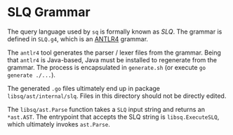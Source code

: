 # SLQ Grammar

The query language used by `sq` is formally known as _SLQ_. The
grammar is defined in `SLQ.g4`, which is an [ANTLR4](https://www.antlr.org/) grammar.

The `antlr4` tool generates the parser / lexer files from the grammar.
Being that `antlr4` is Java-based, Java must be installed to regenerate
from the grammar. The process is encapsulated in `generate.sh` (or execute
`go generate ./...`). 

The generated `.go` files ultimately end up in package `libsq/ast/internal/slq`. Files
in this directory should not be directly edited.

The `libsq/ast.Parse` function takes a `SLQ` input string and returns an `*ast.AST`.
The entrypoint that accepts the SLQ string is `libsq.ExecuteSLQ`, which ultimately
invokes `ast.Parse`.


